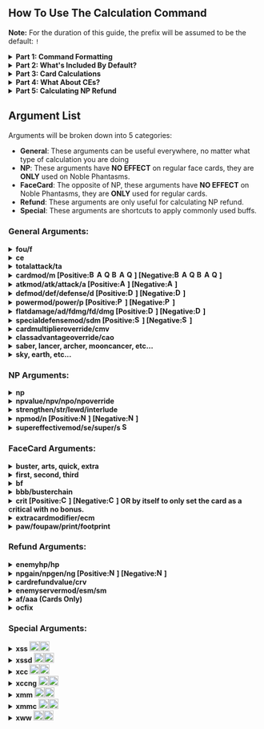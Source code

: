 ## How To Use The Calculation Command

**Note:** For the duration of this guide, the prefix will be assumed to be the default: `!`
<details>
  <summary><b>Part 1: Command Formatting</b></summary>

The way this command works is that you provide it with all of the various different buffs, effects, etc. that you and the enemy have, and then Eresh will run everything you provided through the damage and NP formula and return the result for you.

There will be a list of all the different arguments you can provide later on, but for now, just know that: attack30 would stand for 30% <img src="https://assets.atlasacademy.io/GameData/JP/BuffIcons/bufficon_300.png" alt="ATK Up" width="15" height="15"> Attack Up and npmod20 would stand for 20% <img src="https://assets.atlasacademy.io/GameData/JP/BuffIcons/bufficon_310.png" alt="NP Dmg Up" width="15" height="15"> NP Damage Up.

Now, say you wanted to calculate how much damage Ereshkigal's Noble Phantasm would deal with 30% <img src="https://assets.atlasacademy.io/GameData/JP/BuffIcons/bufficon_300.png" alt="ATK Up" width="15" height="15"> Attack Up and 20% <img src="https://assets.atlasacademy.io/GameData/JP/BuffIcons/bufficon_310.png" alt="NP Dmg Up" width="15" height="15"> NP Damage up. Keeping in mind the arguments listed before, you could do so with the following command:

`!calc Ereshkigal attack30 npmod20`

The arguments following Ereshkigal can be in any order, and you can also repeat. You must, however, begin with `!calc NameOfServant`.
If you were to do `!calc Ereshkigal attack30 npmod10 npmod10`, Eresh would interpret that as `!calc Ereshkigal attack30 npmod20`, adding the two 10's together.

<img src="https://user-images.githubusercontent.com/56235026/126912862-959d81f6-f008-4ec9-b2f8-72acb647d7bd.png" width="400">

Note that unlike most other commands with Eresh bot, the calculation command **cannot** accept spaces in servant names. So if you want to calculate Sei Shonagon's NP damage, you could either use an alias like `!calc sei`, put their name in quotation marks `!calc "sei shonagon"`, or squish the name together like `!calc seishonagon`).
</details>


<details>
  <summary><b>Part 2: What's Included By Default?</b></summary>
  
  Consider the example from the previous section:
  
  `!calc Ereshkigal attack30 npmod20`
  
  <img src="https://user-images.githubusercontent.com/56235026/126912862-959d81f6-f008-4ec9-b2f8-72acb647d7bd.png" width="400">
  
  
Since all we provided in our sample was:
- The name of the servant (Ereshkigal)
- 30% <img src="https://assets.atlasacademy.io/GameData/JP/BuffIcons/bufficon_300.png" alt="ATK Up" width="15" height="15"> Attack Up
- 20% <img src="https://assets.atlasacademy.io/GameData/JP/BuffIcons/bufficon_310.png" alt="NP Dmg Up" width="15" height="15"> NP Damage Up

The bot had to make some assumptions to fill in the rest. By default, unless you tell it otherwise, Eresh will assume:
- Your servant is max leveled, without grails. (Ex. Level 90 for an SSR (★★★★★), Level 80 for an SR (★★★★), etc.)
- Your servant has 1,000 ATK Fous <img src="https://static.wikia.nocookie.net/fategrandorder/images/9/95/AllAtkUpIcon3.png/revision/latest/" width="15">
- Your servant is NP5

In addition to the assumptions, Eresh will also automatically include:
- Your servant's passives (for example, Ereshkigal has 11% arts up and 225 damage plus. The arts up won't affect her NP as it is buster, but the 225 damage plus will).
- All of your servant's internal stats, such as their innate ATK stat, their class multiplier, etc.
  
Finally, if the servant is available in NA, Eresh will automatically default to the highest available strengthening for the NP in NA. If the servant is not in NA yet, it will default to the highest available strengthening in JP.
  
Note that all of these automatic inclusions / assumptions can be changed via the arguments you will see in the arguments list at the bottom of this page.

It does **not**, however, include things like Class Affinity or Attribute Affinity by default, as it does not know what type of enemy you are up against. So, for example, if you calculate with a berserker, be sure to include the class you are fighting against, otherwise the result returned would assume you get no class advantage, when in reality a berserker will probably be getting 1.5x class advantage.

Thus, in our example above, what Eresh is returning is the amount of damage Ereshkigal's Noble Phantasm will deal per enemy given a Level 90, 1,000 ATK Fou <img src="https://static.wikia.nocookie.net/fategrandorder/images/9/95/AllAtkUpIcon3.png/revision/latest/" width="15">, NP5 Ereshkigal with 30% <img src="https://assets.atlasacademy.io/GameData/JP/BuffIcons/bufficon_300.png" alt="ATK Up" width="15" height="15"> Attack Up and 20% <img src="https://assets.atlasacademy.io/GameData/JP/BuffIcons/bufficon_310.png" alt="NP Dmg Up" width="15" height="15"> NP Damage Up, assuming Ereshkigal gets no class advantage and no attribute advantage over the enemy.

There is a bit of random chance involved in the FGO Damage Formula to ensure that you don't do the same damage in the same conditions every single time, so Eresh returns:
- The average damage you can deal (in this case, **32,275**)
- The minimum damage you can deal (in this case, **29,070**)
- The maximum damage you can deal (in this case, **35,448**)
  
</details>

<details>
  <summary><b>Part 3: Card Calculations</b></summary>

In addition to calculating noble phantasm damage, you can also calculate the damage of cards themselves.
For these, you will include one additional argument between the servant's name and your buffs etc. that indicates what card type you wish to test.

So, say you wanted to test how much damage Ereshkigal's quick card would deal with 30% <img src="https://assets.atlasacademy.io/GameData/JP/BuffIcons/bufficon_300.png" alt="ATK Up" width="15" height="15"> Attack Up. You would use:

`!calc Ereshkigal quick attack30`

<img src="https://user-images.githubusercontent.com/56235026/126913971-f35210f0-ca73-4d55-9da5-402f7aa6422d.png" width="400">
</details>

<details>
  <summary><b>Part 4: What About CEs?</b></summary>

Including Craft Essences in calculations is very simple. You only need to treat their effects as buffs the same as any other buffs. So if you want to use, say, an MLB black grail, just add `npmod80` for the 80% <img src="https://assets.atlasacademy.io/GameData/JP/BuffIcons/bufficon_310.png" alt="NP Dmg Up" width="15" height="15"> NP Damage Up just like we did for the 20% <img src="https://assets.atlasacademy.io/GameData/JP/BuffIcons/bufficon_310.png" alt="NP Dmg Up" width="15" height="15"> NP Damage Up earlier.

As for the CE's attack, you can use the `ce` argument followed by the amount of attack the CE has, for example `ce2400`.

So, lets take our calculation from earlier (`!calc Ereshkigal attack30 npmod20`) and add a Level 100 MLB Black Grail to the mix. The command you'd give would look like this:

`!calc Ereshkigal attack30 npmod20 npmod80 ce2400`

<img src="https://user-images.githubusercontent.com/56235026/126914094-f7ceaa61-57f7-4c72-b8bb-7c8d46da0221.png" width="400">

</details>

<details>
  <summary><b>Part 5: Calculating NP Refund</b></summary>

Calculating damage is great, but what about calculating the amount of NP you'll generate from your attack or noble phantasm? This is important to know for looping, like with Skadi or Caster Artoria, and Eresh will let you calculate this as well.

While there are more arguments you _should_ include if you are going to test refund, the only thing you _have_ to include is the HP of the enemy you are fighting. This is because the remaining HP of the enemy you are up against influences how much NP you generate.

At a basic level then, if you wanted to test how much NP Edmund Dantes would get back after using his NP, you could use:

`!calc Dantes hp10000`

<img src="https://user-images.githubusercontent.com/56235026/126914221-46341ab0-c9cc-41aa-ac3a-deea8dcc73bd.png" width="400">

Here, we can see that on an enemy with 10,000 HP, if Dantes does not have any buffs, he will get between 6.2% and 6.51% NP back after using his Noble Phantasm. Eresh also provides a breakdown of how much NP each individual hit of Dantes' Noble Phantasm will generate. The breakdown uses the **minimum** damage value, but if you look to the bottom, you will see Eresh also provides you with the maximum amount of NP that Dantes could get back from his NP. The reason it is different (6.51% vs 6.2%) is that if Dantes deals the maximum amount of damage (remember earlier it was noted that there is a bit of randomness) with his NP, he will kill the enemy one hit earlier than he would if he deals the minimum, and that means one extra hit would get the overkill bonus that grants additional NP.

Keep in mind that the class of the enemy you are fighting, card buffs (like quick up and arts up), np gain buffs, and the position of the card (for non NPs) all impact the amount of NP you generate, so while this example did not include them for simplicity, you should include those values in your actual calculations.
</details>


## Argument List

Arguments will be broken down into 5 categories:
- **General**: These arguments can be useful everywhere, no matter what type of calculation you are doing
- **NP**: These arguments have **NO EFFECT** on regular face cards, they are **ONLY** used on Noble Phantasms.
- **FaceCard**: The opposite of NP, these arguments have **NO EFFECT** on Noble Phantasms, they are **ONLY** used for regular cards.
- **Refund**: These arguments are only useful for calculating NP refund.
- **Special**: These arguments are shortcuts to apply commonly used buffs.

### General Arguments:

<details>
  <summary><b>fou/f <img src="https://static.wikia.nocookie.net/fategrandorder/images/9/95/AllAtkUpIcon3.png/revision/latest/" width="15"></b></summary>

**Examples:**
- `!calc Ereshkigal fou1500`
- `!calc Ereshkigal f2000`

**Usage:**
Provides the servant with the designated amount of ATK stat from applied <img src="https://static.wikia.nocookie.net/fategrandorder/images/9/95/AllAtkUpIcon3.png/revision/latest/" width="15"> fous. If you do not use this argument, your servant will be assumed to have 1,000 ATK worth of fous applied.

**Note:**
This argument is not additive. If you supply `!calc Ereshkigal fou1500 fou2000`, it will set fou to 2000, not 3500.
</details>

<details>
  <summary><b>ce</b></summary>

**Examples:**
- `!calc Ereshkigal ce1000`
- `!calc Ereshkigal ce2400`

**Usage:**
Provides the servant with the designated amount of ATK stat from a Craft Essence.

**Note:**
This argument is not additive. If you supply `!calc Ereshkigal ce1500 ce2000`, it will set ce to 2000, not 3500.
</details>

<details>
  <summary><b>totalattack/ta</b></summary>
  
**Examples:**
- `!calc Ereshkigal ta15000`
- `!calc Ereshkigal totalattack13450`

**Usage:**
Sets your servant's total attack stat. This will **override** any other source of attack stat. So if you set this value, it does not matter what level your servant is, what CE ATK you provided, or how much Fou attack you set. All of those will be ignored and instead this value will be used.

**Note:**
This argument is not additive. If you supply `!calc Ereshkigal ta1500 ta2000`, it will set total attack to 2000, not 3500.
</details>

<details>
  <summary><b>cardmod/m [Positive:<img src="https://assets.atlasacademy.io/GameData/JP/BuffIcons/bufficon_314.png" alt="Buster Up" width="15" height="15"><img src="https://assets.atlasacademy.io/GameData/JP/BuffIcons/bufficon_313.png" alt="Arts Up" width="15" height="15"><img src="https://assets.atlasacademy.io/GameData/JP/BuffIcons/bufficon_312.png" alt="Quick Up" width="15" height="15"><img src="https://assets.atlasacademy.io/GameData/JP/BuffIcons/bufficon_541.png" alt="Buster Resist Down" width="15" height="15"><img src="https://assets.atlasacademy.io/GameData/JP/BuffIcons/bufficon_540.png" alt="Arts Resist Down" width="15" height="15"><img src="https://assets.atlasacademy.io/GameData/JP/BuffIcons/bufficon_539.png" alt="Quick Resist Down" width="15" height="15">] [Negative:<img src="https://assets.atlasacademy.io/GameData/JP/BuffIcons/bufficon_517.png" alt="Buster Down" width="15" height="15"><img src="https://assets.atlasacademy.io/GameData/JP/BuffIcons/bufficon_516.png" alt="Arts Down" width="15" height="15"><img src="https://assets.atlasacademy.io/GameData/JP/BuffIcons/bufficon_515.png" alt="Quick Down" width="15" height="15"><img src="https://assets.atlasacademy.io/GameData/JP/BuffIcons/bufficon_347.png" alt="Buster Resist Up" width="15" height="15"><img src="https://assets.atlasacademy.io/GameData/JP/BuffIcons/bufficon_346.png" alt="Arts Resist Up" width="15" height="15"><img src="https://assets.atlasacademy.io/GameData/JP/BuffIcons/bufficon_345.png" alt="Quick Resist Up" width="15" height="15">]</b></summary>
  
**Examples:**
- `!calc Ereshkigal cardmod50`
- `!calc Ereshkigal m-25`

**Usage:**
Used to set all things color buff related. For <img src="https://assets.atlasacademy.io/GameData/JP/BuffIcons/bufficon_314.png" alt="Buster Up" width="15" height="15"> **Card Up** on you and <img src="https://assets.atlasacademy.io/GameData/JP/BuffIcons/bufficon_541.png" alt="Buster Resist Down" width="15" height="15"> **Card Resist Down** on the enemy, use a positive value, like `m20`. For <img src="https://assets.atlasacademy.io/GameData/JP/BuffIcons/bufficon_517.png" alt="Buster Down" width="15" height="15"> **Card Down** on you and <img src="https://assets.atlasacademy.io/GameData/JP/BuffIcons/bufficon_347.png" alt="Buster Resist Up" width="15" height="15"> **Card Resist Up** on the enemy, use a negative value, like `m-20`.
</details>

<details>
  <summary><b>atkmod/atk/attack/a [Positive:<img src="https://assets.atlasacademy.io/GameData/JP/BuffIcons/bufficon_300.png" alt="ATK Up" width="15" height="15">] [Negative:<img src="https://assets.atlasacademy.io/GameData/JP/BuffIcons/bufficon_503.png" alt="ATK Down" width="15" height="15">]</b></summary>
  
**Examples:**
- `!calc Ereshkigal atkmod20`
- `!calc Ereshkigal atk-50`
- `!calc Ereshkigal a13`
- `!calc Ereshkigal attack-80`

**Usage:**
Use a positive value for <img src="https://assets.atlasacademy.io/GameData/JP/BuffIcons/bufficon_300.png" alt="ATK Up" width="15" height="15"> Attack Up and a negative value for <img src="https://assets.atlasacademy.io/GameData/JP/BuffIcons/bufficon_503.png" alt="ATK Down" width="15" height="15"> Attack Down.
</details>

<details>
  <summary><b>defmod/def/defense/d [Positive:<img src="https://assets.atlasacademy.io/GameData/JP/BuffIcons/bufficon_301.png" alt="Def Up" width="15" height="15">] [Negative:<img src="https://assets.atlasacademy.io/GameData/JP/BuffIcons/bufficon_504.png" alt="Def Down" width="15" height="15">]</b></summary>
  
**Examples:**
- `!calc Ereshkigal defmod20`
- `!calc Ereshkigal def-50`
- `!calc Ereshkigal defense23`
- `!calc Ereshkigal d65`

**Usage:**
This sets **enemy** Defense Up and Down. So keep in mind that setting defense up on the enemy will lower your damage, and setting defense down on the enemy will raise it. Use a positive value for <img src="https://assets.atlasacademy.io/GameData/JP/BuffIcons/bufficon_301.png" alt="Def Up" width="15" height="15"> Defense Up, and a negative value for <img src="https://assets.atlasacademy.io/GameData/JP/BuffIcons/bufficon_504.png" alt="Def Down" width="15" height="15"> Defense Down. Again, keep in mind that in this case, `d-20` is beneficial for you and `d20` is detrimental.
</details>

<details>
  <summary><b>powermod/power/p [Positive:<img src="https://assets.atlasacademy.io/GameData/JP/BuffIcons/bufficon_302.png" alt="PowerMod Up" width="15" height="15">] [Negative:<img src="https://assets.atlasacademy.io/GameData/JP/BuffIcons/bufficon_505.png" alt="PowerMod Down" width="15" height="15">]</b></summary>
  
**Examples:**
- `!calc Ereshkigal powermod40`
- `!calc Ereshkigal power-30`
- `!calc Ereshkigal p20`

**Usage:**
This is for PowerMod / Special ATK. Some examples where you might use this are in [Musashi's First Skill](https://apps.atlasacademy.io/db/JP/skill/327550) or with the [ATK Strength Up](https://apps.atlasacademy.io/db/JP/skill/991615) effects of Event CEs. This is **NOT** used for cases like Gilgamesh's Enuma Elish, which deals additional damage to [Weak to Enuma Elish] targets. That is Super Effective Mod, and it is in the NP args section.
</details>

<details>
  <summary><b>flatdamage/ad/fdmg/fd/dmg [Positive:<img src="https://assets.atlasacademy.io/GameData/JP/BuffIcons/bufficon_300.png" alt="Damage Plus" width="15" height="15">] [Negative:<img src="https://assets.atlasacademy.io/GameData/JP/BuffIcons/bufficon_301.png" alt="Damage Cut" width="15" height="15">]</b></summary>
  
**Examples:**
- `!calc Ereshkigal flatdamage1000`
- `!calc Ereshkigal ad-2300`
- `!calc Ereshkigal fdmg1500`
- `!calc Ereshkigal fd650
- `!calc Ereshkigal dmg-50`

**Usage:**
This is for <img src="https://assets.atlasacademy.io/GameData/JP/BuffIcons/bufficon_300.png" alt="Damage Plus" width="15" height="15"> flat damage up (damage plus) on you and <img src="https://assets.atlasacademy.io/GameData/JP/BuffIcons/bufficon_301.png" alt="Damage Cut" width="15" height="15"> flat damage down (damage cut) on the enemy, such as with Waver's skills. Use a positive value for <img src="https://assets.atlasacademy.io/GameData/JP/BuffIcons/bufficon_300.png" alt="Damage Plus" width="15" height="15"> damage plus and negative for <img src="https://assets.atlasacademy.io/GameData/JP/BuffIcons/bufficon_301.png" alt="Damage Cut" width="15" height="15"> damage cut.
</details>


<details>
  <summary><b>specialdefensemod/sdm [Positive:<img src="https://assets.atlasacademy.io/GameData/JP/BuffIcons/bufficon_334.png" alt="Special Defense Up" width="15" height="15">] [Negative:<img src="https://assets.atlasacademy.io/GameData/JP/BuffIcons/bufficon_529.png" alt="Special Defense Down" width="15" height="15">]</b></summary>
  
**Examples:**
- `!calc Ereshkigal specialdefensemod30`
- `!calc Ereshkigal sdm-50`

**Usage:**
This is for **Special Defense**, which is given to some bosses like Gawain. Use a positive value for <img src="https://assets.atlasacademy.io/GameData/JP/BuffIcons/bufficon_334.png" alt="Special Defense Up" width="15" height="15"> Special Defense Up (reduces your damage) and a negative value for <img src="https://assets.atlasacademy.io/GameData/JP/BuffIcons/bufficon_529.png" alt="Special Defense Down" width="15" height="15"> Special Defense Down.
</details>

<details>
  <summary><b>cardmultiplieroverride/cmv</b></summary>
  
**Examples:**
- `!calc Ereshkigal cardmultiplieroverride1.5`
- `!calc Ereshkigal cmv0.8`

**Usage:**
This can be used if you need to override the default cardtype multiplier, which is based on card color and position in the chain.

|   | First | Second | Third |
| ------------- | ------------- | ------------- | ------------- |
| Arts  | 1.0  | 1.2  | 1.4 |
| Buster  | 1.5  | 1.8 | 2.1  |
| Quick  | 0.8 | 0.96 | 1.12  |

Extra cards are always 1.0, and Noble Phantasms are always the **First** column value of their respective card type.
</details>

<details>
  <summary><b>classadvantageoverride/cao</b></summary>
  
**Examples:**
- `!calc Ereshkigal classadvantageoverride1.5`
- `!calc Ereshkigal cao2`

**Usage:**
This can be used to set a custom class advantage.
</details>

<details>
  <summary><b>saber, lancer, archer, mooncancer, etc...</b></summary>
  
**Examples:**
- `!calc Ereshkigal archer`
- `!calc Ereshkigal alterego`

**Usage:**
This can be used to set the opponent's class. For classes that are two words, like Moon Cancer or Alter Ego, you will need to squish them together (i.e. `alterego`). Note that unlike setting class advantage manually with the `cao` argument, this argument will also properly set the enemy's Serverrate (which is important for determining NP refund).
</details>

<details>
  <summary><b>sky, earth, etc...</b></summary>
  
**Examples:**
- `!calc Ereshkigal sky`
- `!calc Ereshkigal human`

**Usage:**
This can be used to set the opponent's attribute.
</details>

### NP Arguments:

<details>
  <summary><b>np</b></summary>

**Examples:**
- `!calc Ereshkigal np1`
- `!calc Ereshkigal np5`

**Usage:**
Sets the servant's Noble Phantasm level. If this argument is not provided, NP level is assumed to be 5.
</details>

<details>
  <summary><b>npvalue/npv/npo/npoverride</b></summary>

**Examples:**
- `!calc Ereshkigal npv1000`
- `!calc Ereshkigal npo600`
- `!calc Ereshkigal npvalue1200`
- `!calc Ereshkigal npoverride1600`

**Usage:**
Sets a custom Noble Phantasm multiplier. This is useful for servants like Arash or Chen Gong who deal additional damage with overcharge.
</details>

<details>
  <summary><b>strengthen/str/lewd/interlude</b></summary>

**Examples:**
- `!calc Ereshkigal strengthen0`
- `!calc Ereshkigal str1`
- `!calc Ereshkigal lewd2`
- `!calc Ereshkigal interlude1`

**Usage:**
Specify what interlude / strengthening level you want for an NP. If you try to specify a strengthening beyond what a servant actually has, it will ignore the argument. By default, if no argument is provided, strengthening level is assumed to be:
  
  - The highest available strengthening on NA servers for servants that are in NA.
  - The highest available strengthening on JP servers for servants that are NOT in NA.
  
If you want to test a servant without any strengthenings, you should use strengthening 0. 0 is no strengthening, 1 is strengthening level 1, 2 is strengthening level 2, etc.
  
Additionally, you can use strengthening to switch between Noble Phantasms for Emiya, Space Ishtar, and Fairy Knight Lancelot.
</details>

<details>
  <summary><b>npmod/n [Positive:<img src="https://assets.atlasacademy.io/GameData/JP/BuffIcons/bufficon_310.png" alt="NP Damage Up" width="15" height="15">] [Negative:<img src="https://assets.atlasacademy.io/GameData/JP/BuffIcons/bufficon_508.png" alt="NP Damage Down" width="15" height="15">]</b></summary>

**Examples:**
- `!calc Ereshkigal npmod50`
- `!calc Ereshkigal n20`

**Usage:**
Use a positive value for <img src="https://assets.atlasacademy.io/GameData/JP/BuffIcons/bufficon_310.png" alt="NP Damage Up" width="15" height="15"> NP Damage Up, and a negative value for <img src="https://assets.atlasacademy.io/GameData/JP/BuffIcons/bufficon_508.png" alt="NP Damage Down" width="15" height="15"> NP Damage Down.
</details>

<details>
  <summary><b>supereffectivemod/se/super/s <img src="https://assets.atlasacademy.io/GameData/JP/BuffIcons/bufficon_302.png" alt="Super Effective Modifier" width="15" height="15"></b></summary>

**Examples:**
- `!calc Ereshkigal supereffectivemod150`
- `!calc Ereshkigal super200`
- `!calc Ereshkigal se300`
- `!calc Ereshkigal s125`

**Usage:**
This is for Super Effective Modifier, so for cases like Gilgamesh whose NP deals extra damage vs a specific trait. Note that 150 = 50% bonus. Defaults to 100 if nothing is provided (no bonus).
</details>

### FaceCard Arguments:

<details>
  <summary><b>buster, arts, quick, extra</b></summary>

**Examples:**
- `!calc Ereshkigal buster`
- `!calc Ereshkigal arts`
- `!calc Ereshkigal quick`
- `!calc Ereshkigal extra`

**Usage:**
This is used to set which card type you want to test. Note that you **must** include this a the second value, after the servant's name. If you include it, the test will switch from being an NP test to a card test.
</details>

<details>
  <summary><b>first, second, third</b></summary>

**Examples:**
- `!calc Ereshkigal first`
- `!calc Ereshkigal second`
- `!calc Ereshkigal third`

**Usage:**
This is used to set card position, which is important for both damage and refund. If you do not provide anything here, the card is assumed to be in the first position. Also, if your card type is buster or arts, the appropriate first card bonus will be applied if you either specify first or do not specify a position.
</details>

<details>
  <summary><b>bf</b></summary>

**Examples:**
- `!calc Ereshkigal bf`

**Usage:**
Used to manually apply the buster first bonus, which is a damage bonus all of your Non-NP cards get if the first card in your attack sequence is buster. So, if you are trying to calculate a quick card, but intend to use that card in a buster-quick-quick chain for instance, you would want to apply the buster first bonus to the quick card.
</details>

<details>
  <summary><b>bbb/busterchain</b></summary>

**Examples:**
- `!calc Ereshkigal bbb`
- `!calc Ereshkigal busterchain`

**Usage:**
This is used to indicate that your card is in a full buster chain. This will apply **BOTH** the buster chain bonus as well as the buster first bonus, as a full buster chain will always have a buster first bonus.
</details>

<details>
  <summary><b>crit [Positive:<img src="https://assets.atlasacademy.io/GameData/JP/BuffIcons/bufficon_324.png" alt="Critical Damage Up" width="15" height="15">] [Negative:<img src="https://assets.atlasacademy.io/GameData/JP/BuffIcons/bufficon_514.png" alt="Critical Damage Down" width="15" height="15">] OR by itself to only set the card as a critical with no bonus.</b></summary>

**Examples:**
- `!calc Ereshkigal crit`
- `!calc Ereshkigal crit50`
- `!calc Ereshkigal crit-25`

**Usage:**
This argument can be used in **two ways**. The first way is just to include `crit` by itself, for example `!calc Ereshkigal buster crit`. This would not give any bonus critical damage up, but it would set the card as a critical hit, which will increase damage on its own, as well as factor in any passive critical damage.
    
The second way to use it is to include `crit` with a number, for example `!calc Ereshkigal buster crit50` or `crit-50`. This will **BOTH** set the card as a critical hit **AND** apply the given amount of critical damage up or down. Use a positive value for <img src="https://assets.atlasacademy.io/GameData/JP/BuffIcons/bufficon_324.png" alt="Critical Damage Up" width="15" height="15"> Critical Damage Up, and a negative value for <img src="https://assets.atlasacademy.io/GameData/JP/BuffIcons/bufficon_514.png" alt="Critical Damage Down" width="15" height="15"> Critical Damage Down.
</details>

<details>
  <summary><b>extracardmodifier/ecm</b></summary>

**Examples:**
- `!calc Ereshkigal extracardmodifier`
- `!calc Ereshkigal ecm`

**Usage:**
This sets the extra card modifier to a special value for specific types of card chains.

This value is: 2 if the Extra card in a Brave Chain and 3.5 if Extra card in a Buster/Quick/Arts Brave Chain.
  
You should not use this argument unless you are testing an extra card.
</details>

<details>
  <summary><b>paw/foupaw/print/footprint</b></summary>

**Examples:**
- `!calc Ereshkigal paw500`
- `!calc Ereshkigal print100`
- `!calc Ereshkigal print250`
- `!calc Ereshkigal footprint475`

**Usage:**
Adds extra attack from Beast's Footprints.
</details>

### Refund Arguments:

<details>
  <summary><b>enemyhp/hp</b></summary>

**Examples:**
- `!calc Ereshkigal hp20000`
- `!calc Ereshkigal enemyhp150000`

**Usage:**
This sets the enemy's HP. This is required to set for refund calculations, as refund depends on how many overkill hits you get.
</details>

<details>
  <summary><b>npgain/npgen/ng [Positive:<img src="https://assets.atlasacademy.io/GameData/JP/BuffIcons/bufficon_303.png" alt="NP Generation Up" width="15" height="15">] [Negative:<img src="https://assets.atlasacademy.io/GameData/JP/BuffIcons/bufficon_509.png" alt="NP Generation Down" width="15" height="15">]</b></summary>

**Examples:**
- `!calc Ereshkigal npgain20`
- `!calc Ereshkigal npgen-20`
- `!calc Ereshkigal ng60`

**Usage:**
Sets NP Generation buffs and debuffs. Use a positive value for <img src="https://assets.atlasacademy.io/GameData/JP/BuffIcons/bufficon_303.png" alt="NP Generation Up" width="15" height="15"> NP Generation Up, and a negative value for <img src="https://assets.atlasacademy.io/GameData/JP/BuffIcons/bufficon_509.png" alt="NP Generation Down" width="15" height="15"> NP Generation Down.
</details>

<details>
  <summary><b>cardrefundvalue/crv</b></summary>

**Examples:**
- `!calc Ereshkigal cardrefundvalue1.2`
- `!calc Ereshkigal crv3`

**Usage:**
This sets a custom card refund value for a card type. By default this is determined by the type of card and the card's position.
</details>

<details>
  <summary><b>enemyservermod/esm/sm</b></summary>

**Examples:**
- `!calc Ereshkigal enemyservermod1.2`
- `!calc Ereshkigal esm1`
- `!calc Ereshkigal sm0.9`

**Usage:**
Sets a custom enemy server rate which impacts how much NP you generate. If you set the enemy class, this value is automatically set to the appropriate value.
</details>

<details>
  <summary><b>af/aaa (Cards Only)</b></summary>

**Examples:**
- `!calc Ereshkigal af`
- `!calc Ereshkigal aaa`

**Usage:**
Used to manually apply the arts first bonus, which is an NP generation bonus all of your Non-NP cards get if the first card in your attack sequence is arts. So, if you are trying to calculate a quick card, but intend to use that card in a arts-quick-quick chain for instance, you would want to apply the arts first bonus to the quick card. You can also use aaa to apply this, as that would imply arts first, but do note that calcs do NOT include the 10% additional NP added at the start if your chain for using an arts chain.
</details>

<details>
  <summary><b>ocfix</b></summary>

**Examples:**
- `!calc ChenGong ocfix`

**Usage:**
Doubles np refund. This is for use with Chen Gong's NP, and only in cases where you do **not** overkill the enemy. This argument will not check whether you overkilled, it will only double the final result, so ensure you are only using this argument when you know Chen Gong will not overkill the enemy. Additionally, this argument can only be used on NPs. 
</details>

### Special Arguments:

<details>
  <summary><b>xss <img src="https://assets.atlasacademy.io/GameData/JP/Servants/Commands/503900/card_servant_1.png" alt="Skadi" width="20"><img src="https://assets.atlasacademy.io/GameData/JP/Servants/Commands/503900/card_servant_1.png" alt="Skadi" width="20"></b></summary>

**Examples:**
- `!calc Sei xss`

**Usage:**
Applies the following buffs: 100% <img src="https://assets.atlasacademy.io/GameData/JP/BuffIcons/bufficon_312.png" alt="Quick Up" width="15" height="15"> Quick Damage Up (`m100`) & 200% <img src="https://assets.atlasacademy.io/GameData/JP/BuffIcons/bufficon_312.png" alt="Quick Up" width="15" height="15"><img src="https://assets.atlasacademy.io/GameData/JP/BuffIcons/bufficon_324.png" alt="Critical Damage Up" width="15" height="15"> Quick Critical Damage Up (`crit200`).
  
Note that this does not make your card critical, it only adds the buffs. So if you want your card to be a critical hit, you will need to use the `crit` argument. See the crit argument section in FaceCards for details.

Additionally, if you use the `xss` argument on an arts or buster card, the cardmod and critical damage bonus will not be applied, as they both only work on quick cards.
</details>

<details>
  <summary><b>xssd <img src="https://assets.atlasacademy.io/GameData/JP/Servants/Commands/503900/card_servant_1.png" alt="Skadi" width="20"><img src="https://assets.atlasacademy.io/GameData/JP/Servants/Commands/503900/card_servant_1.png" alt="Skadi" width="20"></b></summary>

**Examples:**
- `!calc Sei xssd`

**Usage:**
Applies the following buffs: 100% <img src="https://assets.atlasacademy.io/GameData/JP/BuffIcons/bufficon_312.png" alt="Quick Up" width="15" height="15"> Quick Damage Up (`m100`), 200% <img src="https://assets.atlasacademy.io/GameData/JP/BuffIcons/bufficon_312.png" alt="Quick Up" width="15" height="15"><img src="https://assets.atlasacademy.io/GameData/JP/BuffIcons/bufficon_324.png" alt="Critical Damage Up" width="15" height="15"> Quick Critical Damage Up (`crit200`), and 60% <img src="https://assets.atlasacademy.io/GameData/JP/BuffIcons/bufficon_504.png" alt="Def Down" width="15" height="15"> Defense Down (`d-60`).
  
Note that this does not make your card critical, it only adds the buffs. So if you want your card to be a critical hit, you will need to use the `crit` argument. See the crit argument section in FaceCards for details.

Additionally, if you use the `xssd` argument on an arts or buster card, the cardmod and critical damage bonus will not be applied, as they both only work on quick cards. The defense down will still be applied, however.
</details>

<details>
  <summary><b>xcc <img src="https://assets.atlasacademy.io/GameData/JP/Servants/Commands/504500/card_servant_1.png" alt="Castoria" width="20"><img src="https://assets.atlasacademy.io/GameData/JP/Servants/Commands/504500/card_servant_1.png" alt="Castoria" width="20"></b></summary>

**Examples:**
- `!calc SummerMusashi xcc`

**Usage:**
Applies the following buffs: 100% <img src="https://assets.atlasacademy.io/GameData/JP/BuffIcons/bufficon_313.png" alt="Arts Up" width="15" height="15"> Arts Damage Up (`m100`) & 40% <img src="https://assets.atlasacademy.io/GameData/JP/BuffIcons/bufficon_300.png" alt="ATK Up" width="15" height="15"> Attack Up (`a40`).

Note that if you use the `xcc` argument on a quick or buster card, the cardmod will not be applied, as it only works on arts cards. The attack up will still be applied, however.
</details>

<details>
  <summary><b>xccng <img src="https://assets.atlasacademy.io/GameData/JP/Servants/Commands/504500/card_servant_1.png" alt="Castoria" width="20"><img src="https://assets.atlasacademy.io/GameData/JP/Servants/Commands/504500/card_servant_1.png" alt="Castoria" width="20"></b></summary>

**Examples:**
- `!calc SummerMusashi xccng`

**Usage:**
Applies the following buffs: 100% <img src="https://assets.atlasacademy.io/GameData/JP/BuffIcons/bufficon_313.png" alt="Arts Up" width="15" height="15"> Arts Damage Up (`m100`), 40% <img src="https://assets.atlasacademy.io/GameData/JP/BuffIcons/bufficon_300.png" alt="ATK Up" width="15" height="15"> Attack Up (`a40`), and 60% <img src="https://assets.atlasacademy.io/GameData/JP/BuffIcons/bufficon_303.png" alt="NP Generation Up" width="15" height="15"> NP Gain Up (`ng60`).

Note that if you use the `xccng` argument on a quick or buster card, the cardmod will not be applied, as it only works on arts cards. The attack up and NP gain up will still be applied, however.
</details>

<details>
  <summary><b>xmm <img src="https://assets.atlasacademy.io/GameData/JP/Servants/Commands/500800/card_servant_1.png" alt="Merlin" width="20"><img src="https://assets.atlasacademy.io/GameData/JP/Servants/Commands/500800/card_servant_1.png" alt="Merlin" width="20"></b></summary>

**Examples:**
- `!calc Ereshkigal xmm`

**Usage:**
Applies the following buffs: 100% <img src="https://assets.atlasacademy.io/GameData/JP/BuffIcons/bufficon_314.png" alt="Buster Up" width="15" height="15"> Buster Damage Up (`m100`) & 40% <img src="https://assets.atlasacademy.io/GameData/JP/BuffIcons/bufficon_300.png" alt="ATK Up" width="15" height="15"> Attack Up (`a40`).

Note that if you use the `xmm` argument on an arts or quick card, the cardmod will not be applied, as it only works on buster cards. The attack up will still be applied, however.
</details>

<details>
  <summary><b>xmmc <img src="https://assets.atlasacademy.io/GameData/JP/Servants/Commands/500800/card_servant_1.png" alt="Merlin" width="20"><img src="https://assets.atlasacademy.io/GameData/JP/Servants/Commands/500800/card_servant_1.png" alt="Merlin" width="20"></b></summary>

**Examples:**
- `!calc Ereshkigal xmmc`

**Usage:**
Applies the following buffs: 100% <img src="https://assets.atlasacademy.io/GameData/JP/BuffIcons/bufficon_314.png" alt="Buster Up" width="15" height="15"> Buster Damage Up (`m100`), 40% <img src="https://assets.atlasacademy.io/GameData/JP/BuffIcons/bufficon_300.png" alt="ATK Up" width="15" height="15"> Attack Up (`a40`), & 200% <img src="https://assets.atlasacademy.io/GameData/JP/BuffIcons/bufficon_324.png" alt="Critical Damage Up" width="15" height="15"> Critical Damage Up (`crit200`).

Note that this does not make your card critical, it only adds the buffs. So if you want your card to be a critical hit, you will need to use the `crit` argument. See the crit argument section in FaceCards for details.

Additionally, if you use the `xmmc` argument on a quick or arts card, the cardmod will not be applied, as it only works on buster cards. The attack up and critical damage up will still be applied, however.
</details>

<details>
  <summary><b>xww <img src="https://assets.atlasacademy.io/GameData/JP/Servants/Commands/501900/card_servant_1.png" alt="Waver" width="20"><img src="https://assets.atlasacademy.io/GameData/JP/Servants/Commands/501900/card_servant_1.png" alt="Waver" width="20"></b></summary>

**Examples:**
- `!calc Ereshkigal xww`

**Usage:**
Applies the following buffs: 60% <img src="https://assets.atlasacademy.io/GameData/JP/BuffIcons/bufficon_300.png" alt="ATK Up" width="15" height="15"> Attack Up (`a60`), 1,000 <img src="https://assets.atlasacademy.io/GameData/JP/BuffIcons/bufficon_300.png" alt="ATK Up" width="15" height="15"> Flat Damage (`fd1000`), & 100% <img src="https://assets.atlasacademy.io/GameData/JP/BuffIcons/bufficon_324.png" alt="Critical Damage Up" width="15" height="15"> Critical Damage Up (`crit100`).

Note that this does not make your card critical, it only adds the buffs. So if you want your card to be a critical hit, you will need to use the `crit` argument. See the crit argument section in FaceCards for details.
</details>
